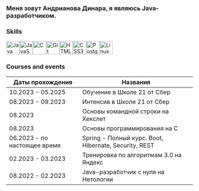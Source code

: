 ### Меня зовут Андрианова Динара, я являюсь Java-разработчиком.

### Skills 
<p align="left">
<a href="https://www.oracle.com/java/" target="_blank" rel="noreferrer"><img src="https://raw.githubusercontent.com/danielcranney/readme-generator/main/public/icons/skills/java-colored.svg" width="36" height="36" alt="Java" /></a><a href="https://developer.mozilla.org/en-US/docs/Web/JavaScript" target="_blank" rel="noreferrer"><img src="https://raw.githubusercontent.com/danielcranney/readme-generator/main/public/icons/skills/javascript-colored.svg" width="36" height="36" alt="JavaScript" /></a><a href="https://docs.microsoft.com/en-us/cpp/?view=msvc-170" target="_blank" rel="noreferrer"><img src="https://raw.githubusercontent.com/danielcranney/readme-generator/main/public/icons/skills/c-colored.svg" width="36" height="36" alt="C" /></a><a href="https://git-scm.com/" target="_blank" rel="noreferrer"><img src="https://raw.githubusercontent.com/danielcranney/readme-generator/main/public/icons/skills/git-colored.svg" width="36" height="36" alt="Git" /></a><a href="https://developer.mozilla.org/en-US/docs/Glossary/HTML5" target="_blank" rel="noreferrer"><img src="https://raw.githubusercontent.com/danielcranney/readme-generator/main/public/icons/skills/html5-colored.svg" width="36" height="36" alt="HTML5" /></a><a href="https://www.w3.org/TR/CSS/#css" target="_blank" rel="noreferrer"><img src="https://raw.githubusercontent.com/danielcranney/readme-generator/main/public/icons/skills/css3-colored.svg" width="36" height="36" alt="CSS3" /></a><a href="https://www.postgresql.org/" target="_blank" rel="noreferrer"><img src="https://raw.githubusercontent.com/danielcranney/readme-generator/main/public/icons/skills/postgresql-colored.svg" width="36" height="36" alt="PostgreSQL" /></a><a href="https://www.linux.org" target="_blank" rel="noreferrer"><img src="https://raw.githubusercontent.com/danielcranney/readme-generator/main/public/icons/skills/linux-colored.svg" width="36" height="36" alt="Linux" /></a>
</p>

### Courses and events

| Даты прохождения  | Названия |
| ------------- | ------------- |
| 10.2023 - 05.2025  | Обучение в Школе 21 от Сбер  |
| 08.2023 - 09.2023  | Интенсив в Школе 21 от Сбер |
| 08.2023  | Основы командной строки на Хекслет  |
| 08.2023  | Основы программирования на C  |
| 06.2023 - по настоящее время  | Spring - Полный курс. Boot, Hibernate, Security, REST  |
| 02.2023 - 03.2023  | Тренировка по алгоритмам 3.0 на Яндекс  |
| 08.2022 - 02.2023  | Java-разработчик с нуля на Нетологии  |






                    




